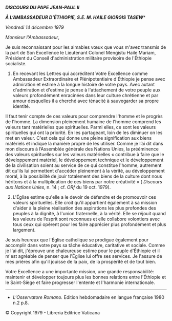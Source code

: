 ***DISCOURS DU PAPE JEAN-PAUL II***

***À L’AMBASSADEUR D’ÉTHIOPIE, S.E. M. HAILE GIORGIS TASEW****

*Vendredi 14 décembre 1979*

*Monsieur l'Ambassadeur*,

Je suis reconnaissant pour les aimables vœux que vous m'avez transmis de la part de Son Excellence le Lieutenant Colonel Mengistu Haile Mariam, Président du Conseil d'administration militaire provisoire de l'Éthiopie socialiste.

1. En recevant les Lettres qui accréditent Votre Excellence comme Ambassadeur Extraordinaire et Plénipotentiaire d'Éthiopie je pense avec admiration et estime à la longue histoire de votre pays. Avec autant d'admiration et d'estime je pense à l'attachement de votre peuple aux valeurs profondément enracinées dans leur culture chrétienne et par amour desquelles il a cherché avec ténacité à sauvegarder sa propre identité.

Il faut tenir compte de ces valeurs pour comprendre l'homme et le progrès de l'homme. La dimension pleinement humaine de l'homme comprend les valeurs tant matérielles que spirituelles. Parmi elles, ce sont les valeurs spirituelles qui ont la priorité. En les partageant, loin de les diminuer on les met en valeur. C'est cela qui donne une pleine signification aux biens matériels et indique la manière propre de les utiliser. Comme je l’ai dit dans mon discours à l’Assemblée générale des Nations Unies, la prééminence des valeurs spirituelles sur les valeurs matérielles « contribue à faire que le développement matériel, le développement technique et le développement de la civilisation soient au service de ce qui constitue l'homme, autrement dit qu'ils lui permettent d'accéder pleinement à la vérité, au développement moral, à la possibilité de jouir totalement des biens de la culture dont nous héritons et à la multiplication de ces biens par notre créativité » ( *Discours aux Nations Unies*, n. 14 ; cf. *ORf* du 19 oct. 1979).

2. L'Église estime qu'elle a le devoir de défendre et de promouvoir ces valeurs spirituelles. Elle croit qu'il appartient également à sa mission d'aider à la pleine réalisation des aspirations les plus profondes des peuples à la dignité, à l'union fraternelle, à la vérité. Elle se réjouit quand les valeurs de l’esprit sont reconnues et elle collabore volontiers avec tous ceux qui opèrent pour les faire apprécier plus profondément et plus largement.

Je suis heureux que l'Église catholique se prodigue également pour accomplir dans votre pays sa tâche éducative, caritative et sociale. Comme je l'ai dit, j'éprouve une chaleureuse estime pour le peuple d'Éthiopie et il m'est agréable de penser que l'Église lui offre ses services. Je l'assure de mes prières afin qu'il jouisse de la paix, de la prospérité et de tout bien.

Votre Excellence a une importante mission, une grande responsabilité: maintenir et développer toujours plus les bonnes relations entre l'Éthiopie et le Saint-Siège et faire progresser l'entente et l'harmonie internationale.

* * *

* *L'Osservatore Romano.* Edition hebdomadaire en langue française 1980 n.2 p.8.

© Copyright 1979 - Libreria Editrice Vaticana